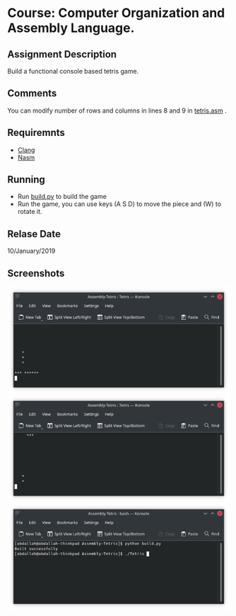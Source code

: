 # Course: Computer Organization and Assembly Language.

## Assignment Description
Build a functional console based tetris game.

## Comments
You can modify number of rows and columns in lines 8 and 9 in [tetris.asm](https://github.com/Abdallah-Darwish/UniversityProjects/blob/main/Assembly-Tetris/tetris.asm) .

## Requiremnts
- [Clang](https://clang.llvm.org/)
- [Nasm](https://www.nasm.us/)

## Running
- Run [build.py](https://github.com/Abdallah-Darwish/UniversityProjects/blob/main/Assembly-Tetris/build.py) to build the game
- Run the game, you can use keys (A S D) to move the piece and (W) to rotate it.

## Relase Date
10/January/2019

## Screenshots
![Game play 1](https://github.com/Abdallah-Darwish/UniversityProjects/raw/main/Assembly-Tetris/Screenshots/GamePlay1.png)
![Game play 2](https://github.com/Abdallah-Darwish/UniversityProjects/raw/main/Assembly-Tetris/Screenshots/GamePlay2.png)
![Building](https://github.com/Abdallah-Darwish/UniversityProjects/raw/main/Assembly-Tetris/Screenshots/Build.png)
